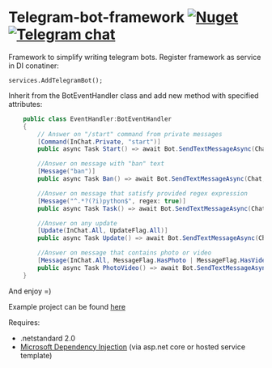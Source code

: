 # Telegram-bot-framework [![Nuget](https://img.shields.io/nuget/v/AleXr64.BotFramework?logo=nuget)](https://www.nuget.org/packages/AleXr64.BotFramework/) [![Telegram chat](https://img.shields.io/badge/Telegram-TGBotFramework-blue?logo=telegram)](https://t.me/tgbotframework)
Framework to simplify writing telegram bots.
Register framework as service in DI conatiner:

    services.AddTelegramBot();
Inherit from the BotEventHandler class and add new method with specified attributes:

```csharp
    public class EventHandler:BotEventHandler
    {
        // Answer on "/start" command from private messages
        [Command(InChat.Private, "start")]
        public async Task Start() => await Bot.SendTextMessageAsync(Chat, "Hello! U started me =)");

        //Answer on message with "ban" text
        [Message("ban")]
        public async Task Ban() => await Bot.SendTextMessageAsync(Chat, "I will ban you right now! Just kidding");

        //Answer on message that satisfy provided regex expression
        [Message("^.*?(?i)python$", regex: true)]
        public async Task Task() => await Bot.SendTextMessageAsync(Chat, "I hate snakes");

        //Answer on any update
        [Update(InChat.All, UpdateFlag.All)]
        public async Task Update() => await Bot.SendTextMessageAsync(Chat, "Hello");

        //Answer on message that contains photo or video
        [Message(InChat.All, MessageFlag.HasPhoto | MessageFlag.HasVideo)]
        public async Task PhotoVideo() => await Bot.SendTextMessageAsync(Chat, "Send me more!");
    }
```
And enjoy =)

Example project can be found [here](TGBotFramework/Examples)

Requires:

 - .netstandard 2.0
 - [Microsoft Dependency Injection](https://docs.microsoft.com/en-us/aspnet/core/fundamentals/dependency-injection)  (via asp.net core or hosted service template)


